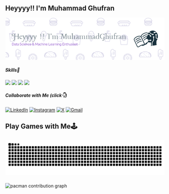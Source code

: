 ## Heyyyy!! I'm Muhammad Ghufran
![Muhammad Ghufran](img/image.png)
##### Skills🤹
<img src="https://img.shields.io/badge/Scratch-4D97FF?style=for-the-badge&logo=Scratch&logoColor=white" /> <img src="https://img.shields.io/badge/Python-FFD43B?style=for-the-badge&logo=python&logoColor=blue" /> <img src="https://img.shields.io/badge/Pandas-2C2D72?style=for-the-badge&logo=pandas&logoColor=white" /> <img src="https://img.shields.io/badge/Numpy-777BB4?style=for-the-badge&logo=numpy&logoColor=white" />

##### Collaborate with Me (click👇)
[![LinkedIn](https://img.shields.io/badge/LinkedIn-0077B5?style=for-the-badge&logo=linkedin&logoColor=white)](https://www.linkedin.com/in/muhammad-ghufran-481655372) [![Instagram](https://img.shields.io/badge/Instagram-E4405F?style=for-the-badge&logo=instagram&logoColor=white)](https://instagram.com/ghufrrnn_) [![X](https://img.shields.io/badge/X-000000?style=for-the-badge&logo=x&logoColor=white)](https://x.com/innerchildboy_?s=21) [![Gmail](https://img.shields.io/badge/Gmail-D14836?style=for-the-badge&logo=gmail&logoColor=white)](mailto:ghufranmuhammad234@gmail.com)


<h2 align="left">Play Games with Me🕹️</h2>

###

<img src="https://raw.githubusercontent.com/Pronnnnnnn/Pronnnnnnn/output/snake.svg" alt="Snake animation" />

###

<picture>
  <source media="(prefers-color-scheme: dark)" srcset="https://raw.githubusercontent.com/Pronnnnnnn/Pronnnnnnn/output/pacman-contribution-graph-dark.svg">
  <source media="(prefers-color-scheme: light)" srcset="https://raw.githubusercontent.com/Pronnnnnnn/Pronnnnnnn/output/pacman-contribution-graph.svg">
  <img alt="pacman contribution graph" src="https://raw.githubusercontent.com/Pronnnnnnn/Pronnnnnnn/output/pacman-contribution-graph.svg">
</picture>

###
<!---
Pronnnnnnn/Pronnnnnnn is a ✨ special ✨ repository because its `README.md` (this file) appears on your GitHub profile.
You can click the Preview link to take a look at your changes.
--->
